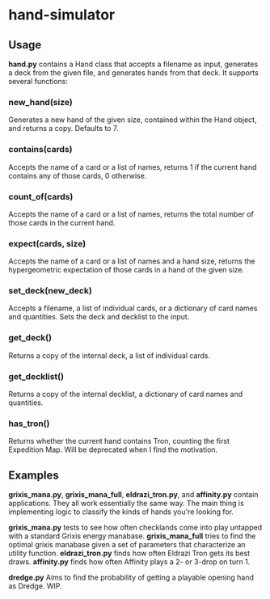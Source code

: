 # hand-simulator

## Usage

__hand.py__ contains a Hand class that accepts a filename as input, generates a deck from the given file, and generates hands from that deck. It supports several functions:

### new_hand(size)

Generates a new hand of the given size, contained within the Hand object, and returns a copy. Defaults to 7. 

### contains(cards)

Accepts the name of a card or a list of names, returns 1 if the current hand contains any of those cards, 0 otherwise.

### count_of(cards)

Accepts the name of a card or a list of names, returns the total number of those cards in the current hand. 

### expect(cards, size)

Accepts the name of a card or a list of names and a hand size, returns the hypergeometric expectation of those cards in a hand of the given size.

### set_deck(new_deck)

Accepts a filename, a list of individual cards, or a dictionary of card names and quantities. Sets the deck and decklist to the input. 

### get_deck()

Returns a copy of the internal deck, a list of individual cards.

### get_decklist()

Returns a copy of the internal decklist, a dictionary of card names and quantities. 

### has_tron()

Returns whether the current hand contains Tron, counting the first Expedition Map. Will be deprecated when I find the motivation. 

## Examples

__grixis_mana.py__, __grixis_mana_full__, __eldrazi_tron.py__, and __affinity.py__ contain applications. They all work essentially the same way. The main thing is implementing logic to classify the kinds of hands you're looking for. 

__grixis_mana.py__ tests to see how often checklands come into play untapped with a standard Grixis energy manabase. __grixis_mana_full__ tries to find the optimal grixis manabase given a set of parameters that characterize an utility function. __eldrazi_tron.py__ finds how often Eldrazi Tron gets its best draws. __affinity.py__ finds how often Affinity plays a 2- or 3-drop on turn 1. 

__dredge.py__
Aims to find the probability of getting a playable opening hand as Dredge. WIP.